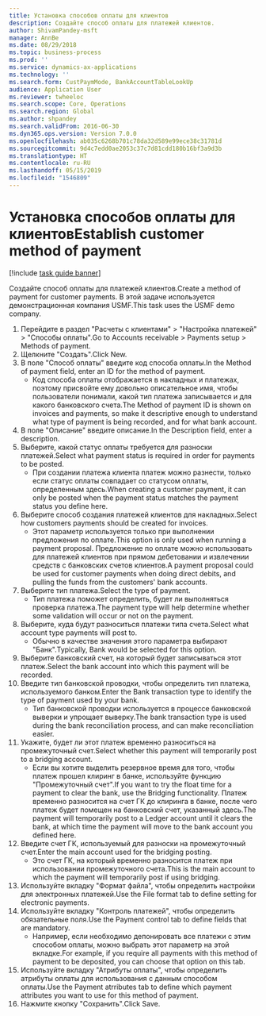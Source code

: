 ```yaml
---
title: Установка способов оплаты для клиентов
description: Создайте способ оплаты для платежей клиентов.
author: ShivamPandey-msft
manager: AnnBe
ms.date: 08/29/2018
ms.topic: business-process
ms.prod: ''
ms.service: dynamics-ax-applications
ms.technology: ''
ms.search.form: CustPaymMode, BankAccountTableLookUp
audience: Application User
ms.reviewer: twheeloc
ms.search.scope: Core, Operations
ms.search.region: Global
ms.author: shpandey
ms.search.validFrom: 2016-06-30
ms.dyn365.ops.version: Version 7.0.0
ms.openlocfilehash: ab035c6268b701c78da32d589e99ece38c31781d
ms.sourcegitcommit: 9d4c7edd0ae2053c37c7d81cdd180b16bf3a9d3b
ms.translationtype: HT
ms.contentlocale: ru-RU
ms.lasthandoff: 05/15/2019
ms.locfileid: "1546809"
---
```

# <a name="establish-customer-method-of-payment"></a><span data-ttu-id="ee02d-103">Установка способов оплаты для клиентов</span><span class="sxs-lookup"><span data-stu-id="ee02d-103">Establish customer method of payment</span></span>

[!include [task guide banner](../../includes/task-guide-banner.md)]

<span data-ttu-id="ee02d-104">Создайте способ оплаты для платежей клиентов.</span><span class="sxs-lookup"><span data-stu-id="ee02d-104">Create a method of payment for customer payments.</span></span> <span data-ttu-id="ee02d-105">В этой задаче используется демонстрационная компания USMF.</span><span class="sxs-lookup"><span data-stu-id="ee02d-105">This task uses the USMF demo company.</span></span>

1. <span data-ttu-id="ee02d-106">Перейдите в раздел "Расчеты с клиентами" > "Настройка платежей" > "Способы оплаты".</span><span class="sxs-lookup"><span data-stu-id="ee02d-106">Go to Accounts receivable > Payments setup > Methods of payment.</span></span>
2. <span data-ttu-id="ee02d-107">Щелкните "Создать".</span><span class="sxs-lookup"><span data-stu-id="ee02d-107">Click New.</span></span>
3. <span data-ttu-id="ee02d-108">В поле "Способ оплаты" введите код способа оплаты.</span><span class="sxs-lookup"><span data-stu-id="ee02d-108">In the Method of payment field, enter an ID for the method of payment.</span></span>
    * <span data-ttu-id="ee02d-109">Код способа оплаты отображается в накладных и платежах, поэтому присвойте ему довольно описательное имя, чтобы пользователи понимали, какой тип платежа записывается и для какого банковского счета.</span><span class="sxs-lookup"><span data-stu-id="ee02d-109">The Method of payment ID is shown on invoices and payments, so make it descriptive enough to understand what type of payment is being recorded, and for what bank account.</span></span>  
4. <span data-ttu-id="ee02d-110">В поле "Описание" введите описание.</span><span class="sxs-lookup"><span data-stu-id="ee02d-110">In the Description field, enter a description.</span></span>
5. <span data-ttu-id="ee02d-111">Выберите, какой статус оплаты требуется для разноски платежей.</span><span class="sxs-lookup"><span data-stu-id="ee02d-111">Select what payment status is required in order for payments to be posted.</span></span>
    * <span data-ttu-id="ee02d-112">При создании платежа клиента платеж можно разнести, только если статус оплаты совпадает со статусом оплаты, определенным здесь.</span><span class="sxs-lookup"><span data-stu-id="ee02d-112">When creating a customer payment, it can only be posted when the payment status matches the payment status you define here.</span></span>  
6. <span data-ttu-id="ee02d-113">Выберите способ создания платежей клиентов для накладных.</span><span class="sxs-lookup"><span data-stu-id="ee02d-113">Select how customers payments should be created for invoices.</span></span>
    * <span data-ttu-id="ee02d-114">Этот параметр используется только при выполнении предложения по оплате.</span><span class="sxs-lookup"><span data-stu-id="ee02d-114">This option is only used when running a payment proposal.</span></span> <span data-ttu-id="ee02d-115">Предложение по оплате можно использовать для платежей клиентов при прямом дебетовании и извлечении средств с банковских счетов клиентов.</span><span class="sxs-lookup"><span data-stu-id="ee02d-115">A payment proposal could be used for customer payments when doing direct debits, and pulling the funds from the customers' bank accounts.</span></span>  
7. <span data-ttu-id="ee02d-116">Выберите тип платежа.</span><span class="sxs-lookup"><span data-stu-id="ee02d-116">Select the type of payment.</span></span>
    * <span data-ttu-id="ee02d-117">Тип платежа поможет определить, будет ли выполняться проверка платежа.</span><span class="sxs-lookup"><span data-stu-id="ee02d-117">The payment type will help determine whether some validation will occur or not on the payment.</span></span>  
8. <span data-ttu-id="ee02d-118">Выберите, куда будут разноситься платежи типа счета.</span><span class="sxs-lookup"><span data-stu-id="ee02d-118">Select what account type payments will post to.</span></span>
    * <span data-ttu-id="ee02d-119">Обычно в качестве значения этого параметра выбирают "Банк".</span><span class="sxs-lookup"><span data-stu-id="ee02d-119">Typically, Bank would be selected for this option.</span></span>  
9. <span data-ttu-id="ee02d-120">Выберите банковский счет, на который будет записываться этот платеж.</span><span class="sxs-lookup"><span data-stu-id="ee02d-120">Select the bank account into which this payment will be recorded.</span></span>
10. <span data-ttu-id="ee02d-121">Введите тип банковской проводки, чтобы определить тип платежа, используемого банком.</span><span class="sxs-lookup"><span data-stu-id="ee02d-121">Enter the Bank transaction type to identify the type of payment used by your bank.</span></span>
    * <span data-ttu-id="ee02d-122">Тип банковской проводки используется в процессе банковской выверки и упрощает выверку.</span><span class="sxs-lookup"><span data-stu-id="ee02d-122">The bank transaction type is used during the bank reconciliation process, and can make reconciliation easier.</span></span>  
11. <span data-ttu-id="ee02d-123">Укажите, будет ли этот платеж временно разноситься на промежуточный счет.</span><span class="sxs-lookup"><span data-stu-id="ee02d-123">Select whether this payment will temporarily post to a bridging account.</span></span>
    * <span data-ttu-id="ee02d-124">Если вы хотите выделить резервное время для того, чтобы платеж прошел клиринг в банке, используйте функцию "Промежуточный счет".</span><span class="sxs-lookup"><span data-stu-id="ee02d-124">If you want to try the float time for a payment to clear the bank, use the Bridging functionality.</span></span> <span data-ttu-id="ee02d-125">Платеж временно разносится на счет ГК до клиринга в банке, после чего платеж будет помещен на банковский счет, указанный здесь.</span><span class="sxs-lookup"><span data-stu-id="ee02d-125">The payment will temporarily post to a Ledger account until it clears the bank, at which time the payment will move to the bank account you defined here.</span></span>  
12. <span data-ttu-id="ee02d-126">Введите счет ГК, используемый для разноски на промежуточный счет.</span><span class="sxs-lookup"><span data-stu-id="ee02d-126">Enter the main account used for the bridging posting.</span></span>
    * <span data-ttu-id="ee02d-127">Это счет ГК, на который временно разносится платеж при использовании промежуточного счета.</span><span class="sxs-lookup"><span data-stu-id="ee02d-127">This is the main account to which the payment will temporarily post if using bridging.</span></span>  
13. <span data-ttu-id="ee02d-128">Используйте вкладку "Формат файла", чтобы определить настройки для электронных платежей.</span><span class="sxs-lookup"><span data-stu-id="ee02d-128">Use the File format tab to define setting for electronic payments.</span></span>
14. <span data-ttu-id="ee02d-129">Используйте вкладку "Контроль платежей", чтобы определить обязательные поля.</span><span class="sxs-lookup"><span data-stu-id="ee02d-129">Use the Payment control tab to define fields that are mandatory.</span></span>
    * <span data-ttu-id="ee02d-130">Например, если необходимо депонировать все платежи с этим способом оплаты, можно выбрать этот параметр на этой вкладке.</span><span class="sxs-lookup"><span data-stu-id="ee02d-130">For example, if you require all payments with this method of payment to be deposited, you can choose that option on this tab.</span></span>  
15. <span data-ttu-id="ee02d-131">Используйте вкладку "Атрибуты оплаты", чтобы определить атрибуты оплаты для использования с данным способом оплаты.</span><span class="sxs-lookup"><span data-stu-id="ee02d-131">Use the Payment atrributes tab to define which payment attributes you want to use for this method of payment.</span></span>
16. <span data-ttu-id="ee02d-132">Нажмите кнопку "Сохранить".</span><span class="sxs-lookup"><span data-stu-id="ee02d-132">Click Save.</span></span>


